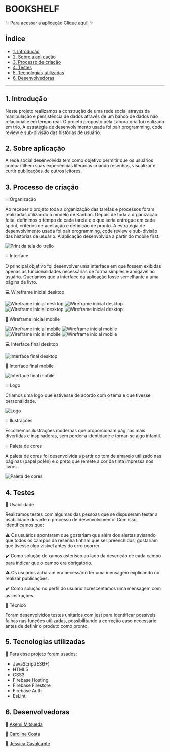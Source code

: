 # BOOKSHELF

✨ Para acessar a aplicação [Clique aqui!]() ✨

## Índice

- [1. Introdução](#1-introdução)
- [2. Sobre a aplicação](#2-sobre-a-aplicação)
- [3. Processo de criação](#3-processo-de-criação)
- [4. Testes](#4-testes)
- [5. Tecnologias utilizadas](#5-tecnologias-utilizadas)
- [6. Desenvolvedoras](#6-desenvolvedoras)

---

## 1. Introdução

Neste projeto realizamos a construção de uma rede social através da manipulação e persistência de dados através de um banco de dados não relacional e em tempo real.
O projeto proposto pela Laboratória foi realizado em trio. A estratégia de desenvolvimento usada foi pair programming, code review e sub-divisão das histórias de usuário.

## 2. Sobre aplicação

A rede social desenvolvida tem como objetivo permitir que os usuários compartilhem suas experiências literárias criando resenhas, visualizar e curtir publicações de outros leitores.

## 3. Processo de criação

💡 Organização

Ao receber o projeto toda a organização das tarefas e processos foram realizadas utilizando o modelo de Kanban. Depois de toda a organização feita, definimos o tempo de cada tarefa e o que seria entregue em cada sprint, critérios de aceitação e definição de pronto. A estratégia de desenvolvimento usada foi pair programming, code review e sub-divisão das histórias de usuário. A aplicação desenvolvida a partir do mobile first.

![Print da tela do trello](src/img/trello-print.png)

💡 Interface

O principal objetivo foi desenvolver uma interface em que fossem exibidas apenas as funcionalidades necessárias de forma simples e amigável ao usuário. Queríamos que a interface da aplicação fosse semelhante a uma página de livro.


💻 Wireframe inicial desktop

![Wireframe inicial desktop](src/img/13-login-desktop.png)
![Wireframe inicial desktop](src/img/14-registrar-desktop.png)
![Wireframe inicial desktop](src/img/15-home-desktop.png)
![Wireframe inicial desktop](src/img/16-perfil-desktop.png)

📱 Wireframe inicial mobile

![Wireframe inicial mobile](src/img/1-login.png)
![Wireframe inicial mobile](src/img/2-registrar.png)
![Wireframe inicial mobile](src/img/3-home.png)
![Wireframe inicial mobile](src/img/4-perfil.png)

💻 Interface final desktop

![Interface final desktop]()

📱 Interface final mobile

![Interface final mobile]()

💡 Logo

Criamos uma logo que estivesse de acordo com o tema e que tivesse personalidade.

![Logo](src/img/logo.gif)

💡 Ilustrações

Escolhemos ilustrações modernas que proporcionam páginas mais divertidas e inspiradoras, sem perder a identidade e tornar-se algo infantil.

💡 Paleta de cores

A paleta de cores foi desenvolvida a partir do tom de amarelo utilizado nas páginas (papel polén) e o preto que remete a cor da tinta impressa nos livros.

![Paleta de cores](src/img/color-palette.png)

## 4. Testes

🔎 Usabilidade

Realizamos testes com algumas das pessoas que se dispuseram testar a usabilidade durante o processo de desenvolvimento. Com isso, identificamos que:

⚠️ Os usuários apontaram que gostariam que além dos alertas avisando que todos os campos da resenha tinham que ser preenchidos, gostariam que tivesse algo visível antes do erro ocorrer.

✔️ Como solução deixamos asterisco ao lado da descrição de cada campo para indicar que o campo era obrigatório.

⚠️ Os usuários acharam era necessário ter uma mensagem explicando no realizar publicações.

✔️ Como solução no perfil do usuário acrescentamos uma mensagem com as instruções.

🔎 Técnico

Foram desenvolvidos testes unitários com jest para identificar possíveis falhas nas funções utilizadas, possibilitando a correção caso necessário antes de definir o produto como pronto.

## 5. Tecnologias utilizadas

🔧 Para esse projeto foram usados:

- JavaScript(ES6+)
- HTML5
- CSS3
- Firebase Hosting
- Firebase Firestore
- Firebase Auth
- EsLint

## 6. Desenvolvedoras

👩 [Akemi Mitsueda](https://github.com/akemimeka)

👩 [Caroline Costa](https://github.com/CarolineSCosta)

👩 [Jessica Cavalcante](https://github.com/JessicaCavalcante)
